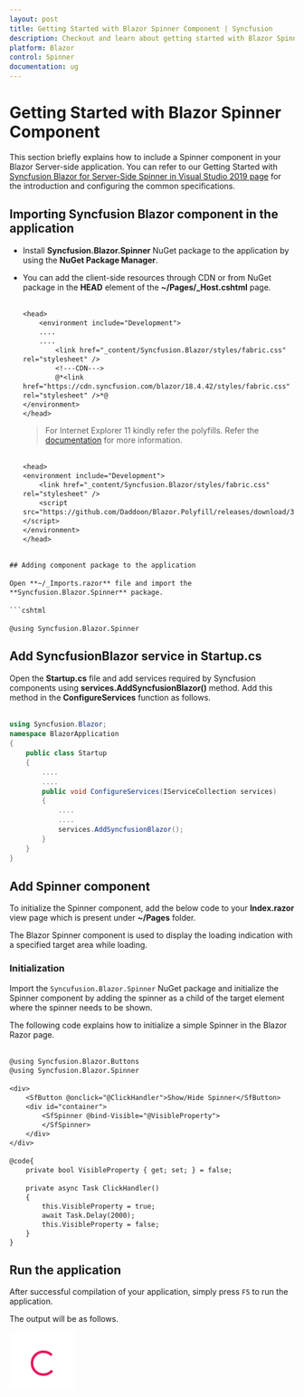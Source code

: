 ```yaml
---
layout: post
title: Getting Started with Blazor Spinner Component | Syncfusion
description: Checkout and learn about getting started with Blazor Spinner component of Syncfusion, and more details.
platform: Blazor
control: Spinner
documentation: ug
---
```


# Getting Started with Blazor Spinner Component

This section briefly explains how to include a Spinner component in your Blazor Server-side application. You can refer to our Getting Started with [Syncfusion Blazor for Server-Side Spinner in Visual Studio 2019 page](../getting-started/blazor-server-side-visual-studio-2019/) for the introduction and configuring the common specifications.

## Importing Syncfusion Blazor component in the application

* Install **Syncfusion.Blazor.Spinner** NuGet package to the application by using the **NuGet Package Manager**.

* You can add the client-side resources through CDN or from NuGet package in the **HEAD** element of the **~/Pages/_Host.cshtml** page.

    ```cshtml

    <head>
        <environment include="Development">
        ....
        ....
            <link href="_content/Syncfusion.Blazor/styles/fabric.css" rel="stylesheet" />
            <!---CDN--->
            @*<link href="https://cdn.syncfusion.com/blazor/18.4.42/styles/fabric.css" rel="stylesheet" />*@
    </environment>
    </head>

    ```

    > For Internet Explorer 11 kindly refer the polyfills. Refer the [documentation](../../common/how-to/render-blazor-server-app-in-ie/) for more information.

    ```cshtml

    <head>
    <environment include="Development">
        <link href="_content/Syncfusion.Blazor/styles/fabric.css" rel="stylesheet" />
        <script src="https://github.com/Daddoon/Blazor.Polyfill/releases/download/3.0.1/blazor.polyfill.min.js"></script>
    </environment>
    </head>

```

## Adding component package to the application

Open **~/_Imports.razor** file and import the **Syncfusion.Blazor.Spinner** package.

```cshtml

@using Syncfusion.Blazor.Spinner

```

## Add SyncfusionBlazor service in Startup.cs

Open the **Startup.cs** file and add services required by Syncfusion components using **services.AddSyncfusionBlazor()** method. Add this method in the **ConfigureServices** function as follows.

```csharp

using Syncfusion.Blazor;
namespace BlazorApplication
{
    public class Startup
    {
        ....
        ....
        public void ConfigureServices(IServiceCollection services)
        {
            ....
            ....
            services.AddSyncfusionBlazor();
        }
    }
}

```

## Add Spinner component

To initialize the Spinner component, add the below code to your **Index.razor** view page which is present under **~/Pages** folder.

The Blazor Spinner component is used to display the loading indication with a specified target area while loading.

### Initialization

Import the `Syncufusion.Blazor.Spinner` NuGet package and initialize the Spinner component by adding the spinner as a child of the target element where the spinner needs to be shown.

The following code explains how to initialize a simple Spinner in the Blazor Razor page.

```cshtml

@using Syncfusion.Blazor.Buttons
@using Syncfusion.Blazor.Spinner

<div>
    <SfButton @onclick="@ClickHandler">Show/Hide Spinner</SfButton>
    <div id="container">
        <SfSpinner @bind-Visible="@VisibleProperty">
        </SfSpinner>
    </div>
</div>

@code{
    private bool VisibleProperty { get; set; } = false;

    private async Task ClickHandler()
    {
        this.VisibleProperty = true;
        await Task.Delay(2000);
        this.VisibleProperty = false;
    }
}

```

## Run the application

After successful compilation of your application, simply press `F5` to run the application.

The output will be as follows.

![Spinner Default](./images/default.png)